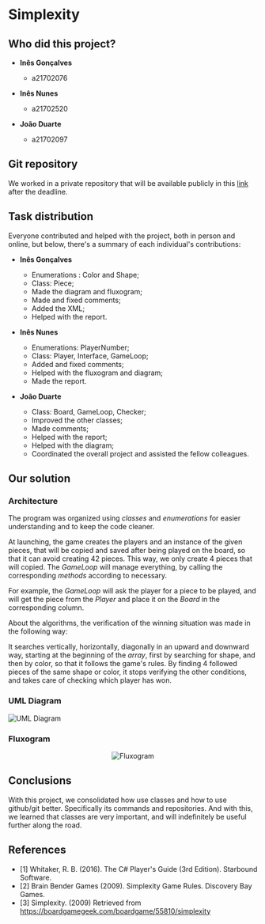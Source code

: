 # Simplexity

## Who did this project?

* __Inês Gonçalves__
  * a21702076

* __Inês Nunes__
  * a21702520

* __João Duarte__
  * a21702097

## Git repository

We worked in a private repository that will be available publicly in this
[link](https://github.com/JoaoAlexandreDuarte/1-Projeto-LP) after the deadline.

## Task distribution

Everyone contributed and helped with the project, both in person and online,
but below, there's a summary of each individual's contributions:

* __Inês Gonçalves__
  * Enumerations : Color and Shape;
  * Class: Piece;
  * Made the diagram and fluxogram;
  * Made and fixed comments;
  * Added the XML;
  * Helped with the report.

* __Inês Nunes__
  * Enumerations: PlayerNumber;
  * Class: Player, Interface, GameLoop;
  * Added and fixed comments;
  * Helped with the fluxogram and diagram;
  * Made the report.

* __João Duarte__
  * Class: Board, GameLoop, Checker;
  * Improved the other classes;
  * Made comments;
  * Helped with the report;
  * Helped with the diagram;
  * Coordinated the overall project and assisted the fellow colleagues.

## Our solution

### Architecture

The program was organized using _classes_ and _enumerations_ for easier
understanding and to keep the code cleaner.

At launching, the game creates the players and an instance of the given pieces,
that will be copied and saved after being played on the board, so that it can
avoid creating 42 pieces. This way, we only create 4 pieces that will copied.
The _GameLoop_ will manage everything, by calling the corresponding _methods_
according to necessary.

For example, the _GameLoop_ will ask the player for a piece to be played, and
will get the piece from the _Player_ and place it on the _Board_ in the
corresponding column.

About the algorithms, the verification of the winning situation was made in the
following way:

It searches vertically, horizontally, diagonally in an upward and downward way,
starting at the beginning of the _array_, first by searching for shape, 
and then by color, so that it follows the game's rules.
By finding 4 followed pieces of the same shape or color, it stops verifying the
other conditions, and takes care of checking which player has won.

### UML Diagram

![UML Diagram](https://i.imgur.com/ldm1VDp.png)

### Fluxogram

<p align="center">
  <img src="https://i.imgur.com/APlLnv6.png" alt="Fluxogram"/>
</p>

## Conclusions

With this project, we consolidated how use classes and how to use
github/git better. Specifically its commands and repositories.
And with this, we learned that classes are very important, and will
indefinitely be useful further along the road.

## References

* <a name="ref1">[1]</a> Whitaker, R. B. (2016). The C# Player's Guide
  (3rd Edition). Starbound Software.
* <a name="ref2">[2]</a> Brain Bender Games (2009). Simplexity Game Rules.
  Discovery Bay Games.
* <a name="ref3">[3]</a> Simplexity. (2009) Retrieved from
  https://boardgamegeek.com/boardgame/55810/simplexity

